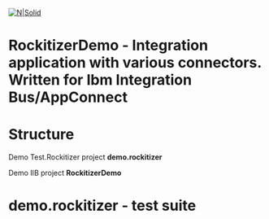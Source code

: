 [![N|Solid](http://www.rockit.consulting/images/logo-fixed.png)](http://www.rockit.consulting)

# RockitizerDemo - Integration application with various connectors. Written for Ibm Integration Bus/AppConnect

# Structure
Demo Test.Rockitizer project **demo.rockitizer**

Demo IIB project **RockitizerDemo** 

# demo.rockitizer - test suite 
